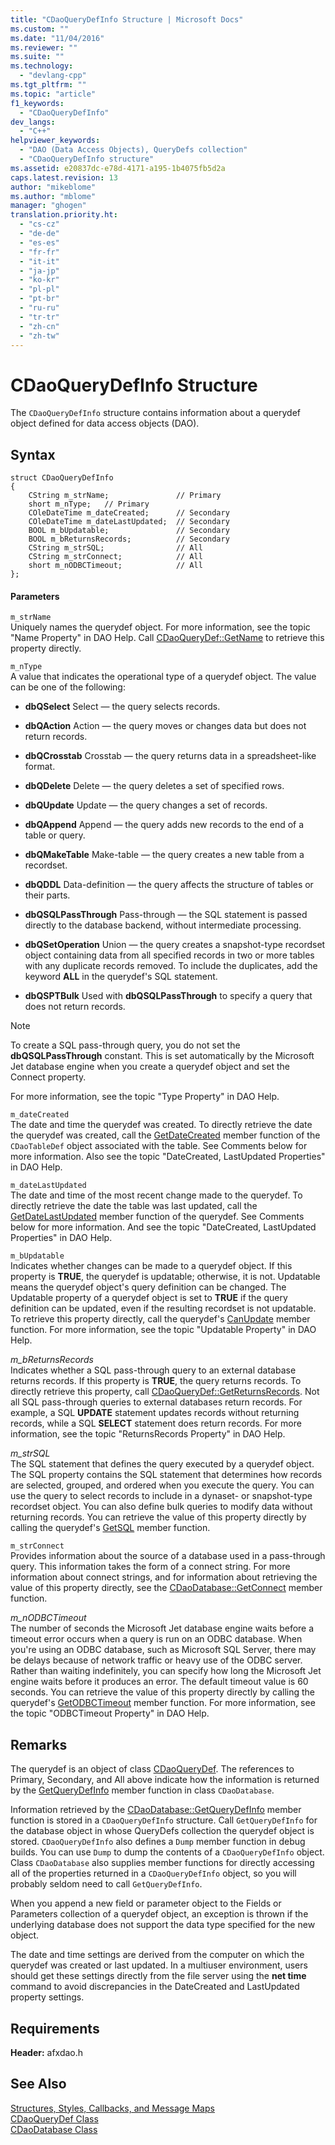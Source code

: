 ```yaml
---
title: "CDaoQueryDefInfo Structure | Microsoft Docs"
ms.custom: ""
ms.date: "11/04/2016"
ms.reviewer: ""
ms.suite: ""
ms.technology: 
  - "devlang-cpp"
ms.tgt_pltfrm: ""
ms.topic: "article"
f1_keywords: 
  - "CDaoQueryDefInfo"
dev_langs: 
  - "C++"
helpviewer_keywords: 
  - "DAO (Data Access Objects), QueryDefs collection"
  - "CDaoQueryDefInfo structure"
ms.assetid: e20837dc-e78d-4171-a195-1b4075fb5d2a
caps.latest.revision: 13
author: "mikeblome"
ms.author: "mblome"
manager: "ghogen"
translation.priority.ht: 
  - "cs-cz"
  - "de-de"
  - "es-es"
  - "fr-fr"
  - "it-it"
  - "ja-jp"
  - "ko-kr"
  - "pl-pl"
  - "pt-br"
  - "ru-ru"
  - "tr-tr"
  - "zh-cn"
  - "zh-tw"
---
```

# CDaoQueryDefInfo Structure
The `CDaoQueryDefInfo` structure contains information about a querydef object defined for data access objects (DAO).  
  
## Syntax  
  
```  
struct CDaoQueryDefInfo  
{  
    CString m_strName;               // Primary  
    short m_nType;   // Primary  
    COleDateTime m_dateCreated;      // Secondary  
    COleDateTime m_dateLastUpdated;  // Secondary  
    BOOL m_bUpdatable;               // Secondary  
    BOOL m_bReturnsRecords;          // Secondary  
    CString m_strSQL;                // All  
    CString m_strConnect;            // All  
    short m_nODBCTimeout;            // All  
};  
```  
  
#### Parameters  
 `m_strName`  
 Uniquely names the querydef object. For more information, see the topic "Name Property" in DAO Help. Call [CDaoQueryDef::GetName](../../mfc/reference/cdaoquerydef-class.md#cdaoquerydef__getname) to retrieve this property directly.  
  
 `m_nType`  
 A value that indicates the operational type of a querydef object. The value can be one of the following:  
  
- **dbQSelect** Select — the query selects records.  
  
- **dbQAction** Action — the query moves or changes data but does not return records.  
  
- **dbQCrosstab** Crosstab — the query returns data in a spreadsheet-like format.  
  
- **dbQDelete** Delete — the query deletes a set of specified rows.  
  
- **dbQUpdate** Update — the query changes a set of records.  
  
- **dbQAppend** Append — the query adds new records to the end of a table or query.  
  
- **dbQMakeTable** Make-table — the query creates a new table from a recordset.  
  
- **dbQDDL** Data-definition — the query affects the structure of tables or their parts.  
  
- **dbQSQLPassThrough** Pass-through — the SQL statement is passed directly to the database backend, without intermediate processing.  
  
- **dbQSetOperation** Union — the query creates a snapshot-type recordset object containing data from all specified records in two or more tables with any duplicate records removed. To include the duplicates, add the keyword **ALL** in the querydef's SQL statement.  
  
- **dbQSPTBulk** Used with **dbQSQLPassThrough** to specify a query that does not return records.  
  
> [!NOTE]
>  To create a SQL pass-through query, you do not set the **dbQSQLPassThrough** constant. This is set automatically by the Microsoft Jet database engine when you create a querydef object and set the Connect property.  
  
 For more information, see the topic "Type Property" in DAO Help.  
  
 `m_dateCreated`  
 The date and time the querydef was created. To directly retrieve the date the querydef was created, call the [GetDateCreated](../../mfc/reference/cdaotabledef-class.md#cdaotabledef__getdatecreated) member function of the `CDaoTableDef` object associated with the table. See Comments below for more information. Also see the topic "DateCreated, LastUpdated Properties" in DAO Help.  
  
 `m_dateLastUpdated`  
 The date and time of the most recent change made to the querydef. To directly retrieve the date the table was last updated, call the [GetDateLastUpdated](../../mfc/reference/cdaoquerydef-class.md#cdaoquerydef__getdatelastupdated) member function of the querydef. See Comments below for more information. And see the topic "DateCreated, LastUpdated Properties" in DAO Help.  
  
 `m_bUpdatable`  
 Indicates whether changes can be made to a querydef object. If this property is **TRUE**, the querydef is updatable; otherwise, it is not. Updatable means the querydef object's query definition can be changed. The Updatable property of a querydef object is set to **TRUE** if the query definition can be updated, even if the resulting recordset is not updatable. To retrieve this property directly, call the querydef's [CanUpdate](../../mfc/reference/cdaoquerydef-class.md#cdaoquerydef__canupdate) member function. For more information, see the topic "Updatable Property" in DAO Help.  
  
 *m_bReturnsRecords*  
 Indicates whether a SQL pass-through query to an external database returns records. If this property is **TRUE**, the query returns records. To directly retrieve this property, call [CDaoQueryDef::GetReturnsRecords](../../mfc/reference/cdaoquerydef-class.md#cdaoquerydef__getreturnsrecords). Not all SQL pass-through queries to external databases return records. For example, a SQL **UPDATE** statement updates records without returning records, while a SQL **SELECT** statement does return records. For more information, see the topic "ReturnsRecords Property" in DAO Help.  
  
 *m_strSQL*  
 The SQL statement that defines the query executed by a querydef object. The SQL property contains the SQL statement that determines how records are selected, grouped, and ordered when you execute the query. You can use the query to select records to include in a dynaset- or snapshot-type recordset object. You can also define bulk queries to modify data without returning records. You can retrieve the value of this property directly by calling the querydef's [GetSQL](../../mfc/reference/cdaoquerydef-class.md#cdaoquerydef__getsql) member function.  
  
 `m_strConnect`  
 Provides information about the source of a database used in a pass-through query. This information takes the form of a connect string. For more information about connect strings, and for information about retrieving the value of this property directly, see the [CDaoDatabase::GetConnect](../../mfc/reference/cdaodatabase-class.md#cdaodatabase__getconnect) member function.  
  
 *m_nODBCTimeout*  
 The number of seconds the Microsoft Jet database engine waits before a timeout error occurs when a query is run on an ODBC database. When you're using an ODBC database, such as Microsoft SQL Server, there may be delays because of network traffic or heavy use of the ODBC server. Rather than waiting indefinitely, you can specify how long the Microsoft Jet engine waits before it produces an error. The default timeout value is 60 seconds. You can retrieve the value of this property directly by calling the querydef's [GetODBCTimeout](../../mfc/reference/cdaoquerydef-class.md#cdaoquerydef__getodbctimeout) member function. For more information, see the topic "ODBCTimeout Property" in DAO Help.  
  
## Remarks  
 The querydef is an object of class [CDaoQueryDef](../../mfc/reference/cdaoquerydef-class.md). The references to Primary, Secondary, and All above indicate how the information is returned by the [GetQueryDefInfo](../../mfc/reference/cdaodatabase-class.md#cdaodatabase__getquerydefinfo) member function in class `CDaoDatabase`.  
  
 Information retrieved by the [CDaoDatabase::GetQueryDefInfo](../../mfc/reference/cdaodatabase-class.md#cdaodatabase__getquerydefinfo) member function is stored in a `CDaoQueryDefInfo` structure. Call `GetQueryDefInfo` for the database object in whose QueryDefs collection the querydef object is stored. `CDaoQueryDefInfo` also defines a `Dump` member function in debug builds. You can use `Dump` to dump the contents of a `CDaoQueryDefInfo` object. Class `CDaoDatabase` also supplies member functions for directly accessing all of the properties returned in a `CDaoQueryDefInfo` object, so you will probably seldom need to call `GetQueryDefInfo`.  
  
 When you append a new field or parameter object to the Fields or Parameters collection of a querydef object, an exception is thrown if the underlying database does not support the data type specified for the new object.  
  
 The date and time settings are derived from the computer on which the querydef was created or last updated. In a multiuser environment, users should get these settings directly from the file server using the **net time** command to avoid discrepancies in the DateCreated and LastUpdated property settings.  
  
## Requirements  
 **Header:** afxdao.h  
  
## See Also  
 [Structures, Styles, Callbacks, and Message Maps](../../mfc/reference/structures-styles-callbacks-and-message-maps.md)   
 [CDaoQueryDef Class](../../mfc/reference/cdaoquerydef-class.md)   
 [CDaoDatabase Class](../../mfc/reference/cdaodatabase-class.md)
